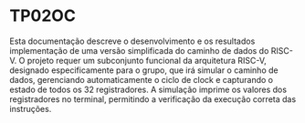 # TP02OC
Esta documentação descreve o desenvolvimento e os resultados implementação de uma versão simplificada do caminho de dados do RISC-V. O projeto requer um subconjunto funcional da arquitetura RISC-V, designado especificamente para o grupo, que irá simular o caminho de dados, gerenciando automaticamente o ciclo de clock e capturando o estado de todos os 32 registradores. A simulação imprime os valores dos registradores no terminal, permitindo a verificação da execução correta das instruções.
